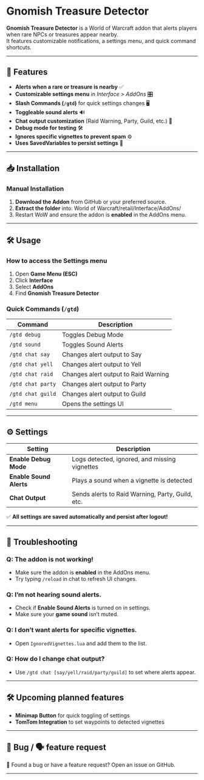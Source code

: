 # Gnomish Treasure Detector

**Gnomish Treasure Detector** is a World of Warcraft addon that alerts players when rare NPCs or treasures appear nearby.  
It features customizable notifications, a settings menu, and quick command shortcuts.

---

## 🌟 Features

-   **Alerts when a rare or treasure is nearby** ✅
-   **Customizable settings menu** in _Interface > AddOns_ 🎛️
-   **Slash Commands (`/gtd`)** for quick settings changes 🖥️
-   **Toggleable sound alerts** 🔊
-   **Chat output customization** (Raid Warning, Party, Guild, etc.) 💬
-   **Debug mode for testing** 🛠️
-   **Ignores specific vignettes to prevent spam** ⚙️
-   **Uses SavedVariables to persist settings** 💾

---

## 📥 Installation

### **Manual Installation**

1. **Download the Addon** from GitHub or your preferred source.
2. **Extract the folder** into: World of Warcraft/retail/Interface/AddOns/
3. Restart WoW and ensure the addon is **enabled** in the AddOns menu.

---

## 🛠 Usage

### **How to access the Settings menu**

1. Open **Game Menu (ESC)**
2. Click **Interface**
3. Select **AddOns**
4. Find **Gnomish Treasure Detector**

### **Quick Commands (`/gtd`)**

| Command           | Description                          |
| ----------------- | ------------------------------------ |
| `/gtd debug`      | Toggles Debug Mode                   |
| `/gtd sound`      | Toggles Sound Alerts                 |
| `/gtd chat say`   | Changes alert output to Say          |
| `/gtd chat yell`  | Changes alert output to Yell         |
| `/gtd chat raid`  | Changes alert output to Raid Warning |
| `/gtd chat party` | Changes alert output to Party        |
| `/gtd chat guild` | Changes alert output to Guild        |
| `/gtd menu`       | Opens the settings UI                |

---

## ⚙️ Settings

| Setting                 | Description                                      |
| ----------------------- | ------------------------------------------------ |
| **Enable Debug Mode**   | Logs detected, ignored, and missing vignettes    |
| **Enable Sound Alerts** | Plays a sound when a vignette is detected        |
| **Chat Output**         | Sends alerts to Raid Warning, Party, Guild, etc. |

✅ **All settings are saved automatically and persist after logout!**

---

## 🔧 Troubleshooting

### **Q: The addon is not working!**

-   Make sure the addon is **enabled** in the AddOns menu.
-   Try typing `/reload` in chat to refresh UI changes.

### **Q: I’m not hearing sound alerts.**

-   Check if **Enable Sound Alerts** is turned on in settings.
-   Make sure your **game sound** isn’t muted.

### **Q: I don’t want alerts for specific vignettes.**

-   Open `IgnoredVignettes.lua` and add them to the list.

### **Q: How do I change chat output?**

-   Use `/gtd chat [say/yell/raid/party/guild]` to set where alerts appear.

---

## 🛠 Upcoming planned features

-   **Minimap Button** for quick toggling of settings
-   **TomTom Integration** to set waypoints to detected vignettes

---

## 🐞 Bug / 🗣️ feature request

🔧 Found a bug or have a feature request? Open an issue on GitHub.

---
